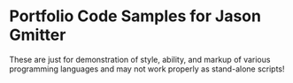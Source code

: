 Portfolio Code Samples for Jason Gmitter
=======

These are just for demonstration of style, ability, and markup of various programming languages and may not work properly as stand-alone scripts!
